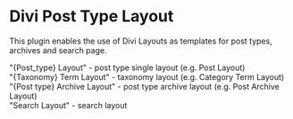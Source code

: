 # Divi Post Type Layout

This plugin enables the use of Divi Layouts as templates for post types, archives and search page.

"{Post_type} Layout" - post type single layout (e.g. Post Layout)  
"{Taxonomy} Term Layout" - taxonomy layout (e.g. Category Term Layout)  
"{Post type} Archive Layout" - post type archive layout (e.g. Post Archive Layout)  
"Search Layout" - search layout